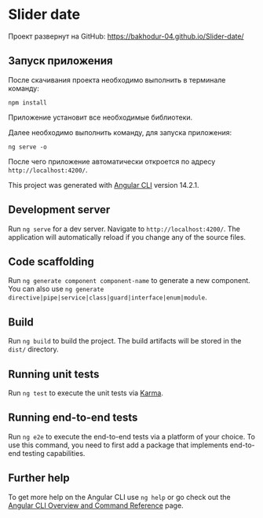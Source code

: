 # Slider date

Проект развернут на GitHub: https://bakhodur-04.github.io/Slider-date/

## Запуск приложения

После скачивания проекта необходимо выполнить в терминале команду:

`npm install`

Приложение установит все необходимые библиотеки.

Далее необходимо выполнить команду, для запуска приложения:

`ng serve -o`

После чего приложение автоматически откроется по адресу `http://localhost:4200/`.


This project was generated with [Angular CLI](https://github.com/angular/angular-cli) version 14.2.1.

## Development server

Run `ng serve` for a dev server. Navigate to `http://localhost:4200/`. The application will automatically reload if you change any of the source files.

## Code scaffolding

Run `ng generate component component-name` to generate a new component. You can also use `ng generate directive|pipe|service|class|guard|interface|enum|module`.

## Build

Run `ng build` to build the project. The build artifacts will be stored in the `dist/` directory.

## Running unit tests

Run `ng test` to execute the unit tests via [Karma](https://karma-runner.github.io).

## Running end-to-end tests

Run `ng e2e` to execute the end-to-end tests via a platform of your choice. To use this command, you need to first add a package that implements end-to-end testing capabilities.

## Further help

To get more help on the Angular CLI use `ng help` or go check out the [Angular CLI Overview and Command Reference](https://angular.io/cli) page.
